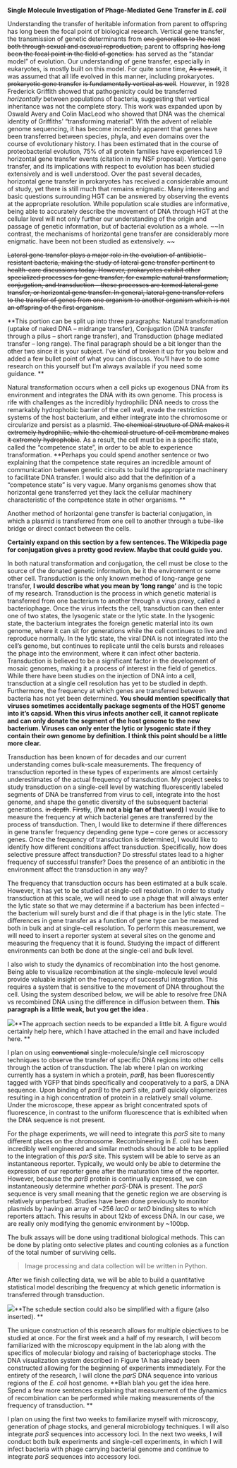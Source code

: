 **Single Molecule Investigation of Phage-Mediated Gene Transfer in *E.
coli***

Understanding the transfer of heritable information from parent to
offspring has long been the focal point of biological research. Vertical
gene transfer, the transmission of genetic determinants from ~~one
generation to the next both through sexual and asexual reproduction,~~
parent to offspring ~~has long been the focal point in the field of
genetics.~~ has served as the “standar model” of evolution. Our
understanding of gene transfer, especially in eukaryotes, is mostly
built on this model. For quite some time, ~~As a result~~, it was
assumed that all life evolved in this manner, including prokaryotes.
~~prokaryotic gene transfer~~ ~~is fundamentally vertical as well~~.
However, in 1928 Frederick Griffith showed that pathogenicity could be
transferred *horizontally* between populations of bacteria, suggesting
that vertical inheritance was not the complete story. This work was
expanded upon by Oswald Avery and Colin MacLeod who showed that DNA was
the chemical identity of Griffiths’ “transforming material”. With the
advent of reliable genome sequencing, it has become incredibly apparent
that genes have been transferred between species, phyla, and even
domains over the course of evolutionary history. I has been estimated
that in the course of proteobacterial evolution, 75% of all protein
families have experienced 1.9 horizontal gene transfer events (citation
in my NSF proposal). Vertical gene transfer, and its implications with
respect to evolution has been studied extensively and is well
understood. Over the past several decades, horizontal gene transfer in
prokaryotes has received a considerable amount of study, yet there is
still much that remains enigmatic. Many interesting and basic questions
surrounding HGT can be answered by observing the events at the
appropriate resolution. While population scale studies are informative,
being able to accurately describe the movement of DNA through HGT at the
cellular level will not only further our understanding of the origin and
passage of genetic information, but of bacterial evolution as a whole.
~~In contrast, the mechanisms of horizontal gene transfer are
considerably more enigmatic. have been not been studied as extensively.
~~

~~Lateral gene transfer plays a major role in the evolution of
antibiotic-resistant bacteria, making the study of lateral gene transfer
pertinent to health-care discussions today. However, prokaryotes exhibit
other specialized processes for gene transfer, for example natural
transformation, conjugation, and transduction – these processes are
termed lateral gene transfer, or horizontal gene transfer. In general,
lateral gene transfer refers to the transfer of genes from one organism
to another organism which is not an offspring of the first organism~~.

**This portion can be split up into three paragraphs: Natural
transformation (uptake of naked DNA – midrange transfer), Conjugation
(DNA transfer through a pilus – short range transfer), and Transduction
(phage mediated transfer – long range). The final paragraph should be a
bit longer than the other two since it is your subject. I’ve kind of
broken it up for you below and added a few bullet point of what you can
discuss. You’ll have to do some research on this yourself but I’m always
available if you need some guidance. **

Natural transformation occurs when a cell picks up exogenous DNA from
its environment and integrates the DNA with its own genome. This process
is rife with challenges as the incredibly hydrophilic DNA needs to cross
the remarkably hydrophobic barrier of the cell wall, evade the
restriction systems of the host bacterium, and either integrate into the
chromosome or circularize and persist as a plasmid. ~~The chemical
structure of DNA makes it extremely hydrophilic, while the chemical
structure of cell membrane makes it extremely hydrophobic~~. As a
result, the cell must be in a specific state, called the “competence
state”, in order to be able to experience transformation. **Perhaps you
could spend another sentence or two explaining that the competence state
requires an incredible amount of communication between genetic circuits
to build the appropriate machinery to facilitate DNA transfer. I would
also add that the definition of a “competence state” is very vague. Many
organisms genomes show that horizontal gene transferred yet they lack
the cellular machinery characteristic of the competence state in other
organisms. **

Another method of horizontal gene transfer is bacterial conjugation, in
which a plasmid is transferred from one cell to another through a
tube-like bridge or direct contact between the cells.

**Certainly expand on this section by a few sentences. The Wikipedia
page for conjugation gives a pretty good review. Maybe that could guide
you.**

In both natural transformation and conjugation, the cell must be close
to the source of the donated genetic information, be it the environment
or some other cell. Transduction is the only known method of long-range
gene transfer, **I would describe what you mean by ‘long range’** and is
the topic of my research. Transduction is the process in which genetic
material is transferred from one bacterium to another through a virus
proxy, called a bacteriophage. Once the virus infects the cell,
transduction can then enter one of two states, the lysogenic state or
the lytic state. In the lysogenic state, the bacterium integrates the
foreign genetic material into its own genome, where it can sit for
generations while the cell continues to live and reproduce normally. In
the lytic state, the viral DNA is not integrated into the cell’s genome,
but continues to replicate until the cells bursts and releases the phage
into the environment, where it can infect other bacteria. Transduction
is believed to be a significant factor in the development of mosaic
genomes, making it a process of interest in the field of genetics. While
there have been studies on the injection of DNA into a cell,
transduction at a single cell resolution has yet to be studied in depth.
Furthermore, the frequency at which genes are transferred between
bacteria has not yet been determined. **You should mention specifically
that viruses sometimes accidentally package segments of the HOST genome
into it’s capsid. When this virus infects another cell, it cannot
replicate and can only donate the segment of the host genome to the new
bacterium. Viruses can only enter the lytic or lysogenic state if they
contain their own genome by definition. I think this point should be a
little more clear.**

Transduction has been known of for decades and our current understanding
comes bulk-scale measurements. The frequency of transduction reported in
these types of experiments are almost certainly underestimates of the
actual frequency of transduction. My project seeks to study transduction
on a single-cell level by watching fluorescently labeled segments of DNA
be transferred from virus to cell, integrate into the host genome, and
shape the genetic diversity of the subsequent bacterial generations.
~~in depth~~. ~~Firstly~~, (**I’m not a big fan of that word)** I would
like to measure the frequency at which bacterial genes are transferred
by the process of transduction. Then, I would like to determine if there
differences in gene transfer frequency depending gene type – core genes
or accessory genes. Once the frequency of transduction is determined, I
would like to identify how different conditions affect transduction.
Specifically, how does selective pressure affect transduction? Do
stressful states lead to a higher frequency of successful transfer? Does
the presence of an antibiotic in the environment affect the transduction
in any way?

The frequency that transduction occurs has been estimated at a bulk
scale. However, it has yet to be studied at single-cell resolution. In
order to study transduction at this scale, we will need to use a phage
that will always enter the lytic state so that we may determine if a
bacterium has been infected – the bacterium will surely burst and die if
that phage is in the lytic state. The differences in gene transfer as a
function of gene type can be measured both in bulk and at single-cell
resolution. To perform this measurement, we will need to insert a
reporter system at several sites on the genome and measuring the
frequency that it is found. Studying the impact of different
environments can both be done at the single-cell and bulk level.

I also wish to study the dynamics of recombination into the host genome.
Being able to visualize recombination at the single-molecule level would
provide valuable insight on the frequency of successful integration.
This requires a system that is sensitive to the movement of DNA
throughout the cell. Using the system described below, we will be able
to resolve free DNA vs recombined DNA using the difference in diffusion
between them. **This paragraph is a little weak, but you get the idea
.**

![](media/image1.png)**The approach section needs to be expanded a
little bit. A figure would certainly help here, which I have attached in
the email and have included here. **

I plan on using ~~conventional~~ single-molecule/single cell microscopy
techniques to observe the transfer of specific DNA regions into other
cells through the action of transduction. The lab where I plan on
working currently has a system in which a protein, *parB*, has been
fluorescently tagged with YGFP that binds specifically and cooperatively
to a parS, a DNA sequence. Upon binding of *parB* to the *parS* site,
*parB* quickly oligomerizes resulting in a high concentration of protein
in a relatively small volume. Under the microscope, these appear as
bright concentrated spots of fluorescence, in contrast to the uniform
fluorescence that is exhibited when the DNA sequence is not present.

For the phage experiments, we will need to integrate this *parS* site to
many different places on the chromosome. Recombineering in *E. coli* has
been incredibly well engineered and similar methods should be able to be
applied to the integration of this *parS* site. This system will be able
to serve as an instantaneous reporter. Typically, we would only be able
to determine the expression of our reporter gene after the maturation
time of the reporter. However, because the *parB* protein is continually
expressed, we can instantaneously determine whether *parS*-DNA is
present. The *parS* sequence is very small meaning that the genetic
region we are observing is relatively unperturbed. Studies have been
done previously to monitor plasmids by having an array of \~256 *lacO*
or *tetO* binding sites to which reporters attach. This results in about
12kb of excess DNA. In our case, we are really only modifying the
genomic environment by \~100bp.

The bulk assays will be done using traditional biological methods. This
can be done by plating onto selective plates and counting colonies as a
function of the total number of surviving cells.

> Image processing and data collection will be written in Python.

After we finish collecting data, we will be able to build a quantitative
statistical model describing the frequency at which genetic information
is transferred through transduction.

![](media/image2.png)**The schedule section could also be simplified
with a figure (also inserted). **

The unique construction of this research allows for multiple objectives
to be studied at once. For the first week and a half of my research, I
will becom familiarized with the microscopy equipment in the lab along
with the specifics of molecular biology and raising of bacteriophage
stocks. The DNA visualization system described in Figure 1A has already
been constructed allowing for the beginning of experiments immediately.
For the entirety of the research, I will clone the *parS* DNA sequence
into various regions of the *E. coli* host genome. **Blah blah you get
the idea here. Spend a few more sentences explaining that measurement of
the dynamics of recombination can be performed while making measurements
of the frequency of transduction. **

I plan on using the first two weeks to familiarize myself with
microscopy, generation of phage stocks, and general microbiology
techniques. I will also integrate *parS* sequences into accessory loci.
In the next two weeks, I will conduct both bulk experiments and
single-cell experiments, in which I will infect bacteria with phage
carrying bacterial genome and continue to integrate *parS* sequences
into accessory loci.
